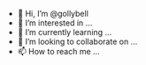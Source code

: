 - 👋 Hi, I’m @gollybell
- 👀 I’m interested in ...
- 🌱 I’m currently learning ...
- 💞️ I’m looking to collaborate on ...
- 📫 How to reach me ...

<!---
gollybell/gollybell is a ✨ special ✨ repository because its `README.md` (this file) appears on your GitHub profile.
You can click the Preview link to take a look at your changes.
--->
